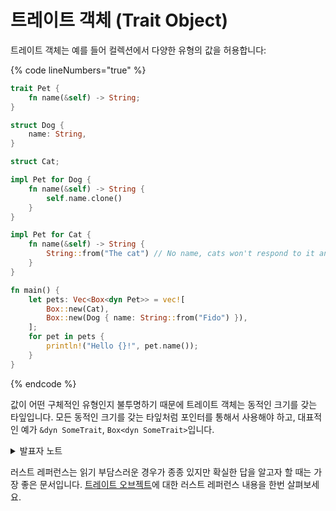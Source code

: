 # 트레이트 객체 (Trait Object)

트레이트 객체는 예를 들어 컬렉션에서 다양한 유형의 값을 허용합니다:

{% code lineNumbers="true" %}
```rust
trait Pet {
    fn name(&self) -> String;
}

struct Dog {
    name: String,
}

struct Cat;

impl Pet for Dog {
    fn name(&self) -> String {
        self.name.clone()
    }
}

impl Pet for Cat {
    fn name(&self) -> String {
        String::from("The cat") // No name, cats won't respond to it anyway.
    }
}

fn main() {
    let pets: Vec<Box<dyn Pet>> = vec![
        Box::new(Cat),
        Box::new(Dog { name: String::from("Fido") }),
    ];
    for pet in pets {
        println!("Hello {}!", pet.name());
    }
}
```
{% endcode %}

값이 어떤 구체적인 유형인지 불투명하기 때문에 트레이트 객체는 동적인 크기를 갖는    타잎입니다. 모든 동적인 크기를 갖는 타잎처럼 포인터를 통해서 사용해야 하고, 대표적인 예가 `&dyn SomeTrait`, `Box<dyn SomeTrait>`입니다.



<details>

<summary>발표자 노트</summary>

* 특정 트레이트를 구현하는 유형은 크기가 다를 수 있습니다. 따라서 위의 예제에서 `Vec<Pet>`과 같은 것을 가질 수 없습니다.
* **\[1]** `dyn Pet`은 `Pet`을 구현하는 동적 크기의 타입임을 컴파일러에 알려주는 방법입니다
* **\[2]** 이 예제에서 펫은 펫을 구현하는 객체에 대한 팻 포인터를 보유합니다. 팻 포인터는 실제 객체에 대한 포인터와 해당 특정 객체의 펫 구현에 대한 가상 메서드 테이블에 대한 포인터의 두 가지 구성 요소로 구성됩니다.
* 위의 예에서 다음 출력을 비교하세요.

```rust
    println!("{} {}", std::mem::size_of::<Dog>(), std::mem::size_of::<Cat>());
    println!("{} {}", std::mem::size_of::<&Dog>(), std::mem::size_of::<&Cat>());
    println!("{}", std::mem::size_of::<&dyn Pet>());
    println!("{}", std::mem::size_of::<Box<dyn Pet>>());
```

**\[1]** `dyn Pet`은 트레이트를 구현한 오브젝트에 대한 포인터와 같은 사용(이것이 트레이트 오브젝트)을 필요로 한다고 알려줍니다.

**\[2]** 팻 포인터는 길이나 가상 함수 테이블과 같은 추가 정보를 가진 포인터를 말합니다.

</details>

러스트 레퍼런스는 읽기 부담스러운 경우가 종종 있지만 확실한 답을 알고자 할 때는 가장 좋은 문서입니다. [트레이트 오브젝트](https://doc.rust-lang.org/reference/types/trait-object.html)에 대한 러스트 레퍼런스 내용을 한번 살펴보세요.
